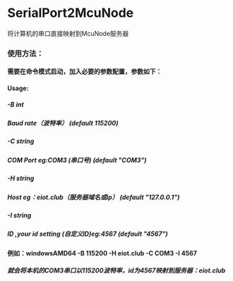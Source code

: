 # SerialPort2McuNode
将计算机的串口直接映射到McuNode服务器
### 使用方法：
#### 需要在命令模式启动，加入必要的参数配置，参数如下：
#### Usage:
#####  -B int
#####        Baud rate（波特率） (default 115200)
#####  -C string
#####        COM Port eg:COM3 (串口号) (default "COM3")
#####  -H string
#####        Host eg：eiot.club（服务器域名或ip） (default "127.0.0.1")
#####  -I string
#####        ID ,your id setting (自定义ID)eg:4567 (default "4567") 

#### 例如：windowsAMD64 -B 115200 -H eiot.club -C COM3 -I 4567
#####  就会将本机的COM3串口以115200波特率，id为4567映射到服务器：eiot.club
